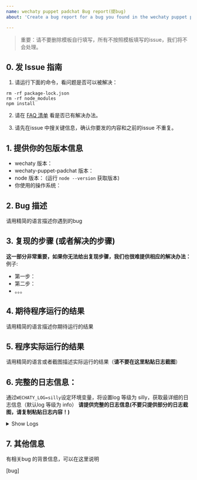 ```yaml
---
name: wechaty puppet padchat Bug report(提bug)
about: 'Create a bug report for a bug you found in the wechaty puppet padchat '

---
```


> 重要：请不要删除模板自行填写，所有不按照模板填写的issue，我们将不会处理。


## 0. 发 Issue 指南

1. 请运行下面的命令，看问题是否可以被解决：
```
rm -rf package-lock.json
rm -rf node_modules
npm install
```

2. 请在 [FAQ 清单](https://docs.chatie.io/v/zh/faq) 看是否已有解决办法。

3. 请先在issue 中搜关键信息，确认你要发的内容和之前的issue 不重复。

## 1. 提供你的包版本信息
- wechaty 版本：
- wechaty-puppet-padchat 版本：
- node 版本： (运行 `node --version` 获取版本)
- 你使用的操作系统：

## 2. Bug 描述
请用精简的语言描述你遇到的bug

## 3. 复现的步骤 (或者解决的步骤)

**这一部分非常重要，如果你无法给出复现步骤，我们也很难提供相应的解决办法：**
例子:
- 第一步：
- 第二步：
- 。。。

## 4. 期待程序运行的结果
请用精简的语言描述你期待运行的结果

## 5. 程序实际运行的结果
请用精简的语言或者截图描述实际运行的结果（**请不要在这里粘贴日志截图**）

## 6. 完整的日志信息：
通过`WECHATY_LOG=silly`设定环境变量，将设置log 等级为 silly，获取最详细的日志信息（默认log 等级为 info）
**请提供完整的日志信息(不要只提供部分的日志截图，请复制粘贴日志内容！)**
<details>
<summary>
Show Logs
</summary>

```shell
$ WECHATY_LOG=silly node yourbot.js

```

</details>

## 7. 其他信息
有相关bug 的背景信息，可以在这里说明

[bug]
